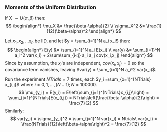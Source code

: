### Moments of the Uniform Distribution

If X $\sim U(\alpha, \beta)$ then:
$$
\begin{align*}
\mu_X &= \frac{\beta-\alpha}{2} \\
\sigma_X^2 &= \frac{1}{12}(\beta-\alpha)^2
\end{align*}
$$

Let $x_1, x_2, \dots x_n$ be IID, and let $y = \sum_{i=1}^N a_i x_i$ then:
$$
\begin{align*}
E(y) &= \sum_{i=1}^N a_i E(x_i) \\
var(y) &= \sum_{i=1}^N a_i^2 var(x_i) + 2\sum\sum_{i<j} a_i a_j cov(x_i,x_j)
\end{align*}
$$
Since by assumption, the $x_i$'s are independent, $cov(x_i, x_j) = 0$ so the covariance term vanishes, leaving $var(y) = \sum_{i=1}^N a_i^2 var(x_i)$.

Run the experiment $NTrials=7$ times, each $y_i =\sum_{x=1}^{NTrials} x_{i,j}$ where $i={0,1,\dots, (N-1); N=100000}$.
$$
\mu_{y_i} = E(y_i) = E\left(\sum_{j=1}^{NTrials}x_{i,j}\right) = \sum_{j=1}^{NTrials}E(x_{i,j}) 
        = NTrials\left(\frac{\beta-\alpha}{2}\right) = \frac{7}{2}
$$
Similarly:
$$
var(y_i) = \sigma_{y_i}^2 = \sum_{j=1}^N var(x_i) = Ntrials\ var(x_i)
        = \frac{NTrials}{12}\left(\beta-\alpha\right)^2 = \frac{7}{12}
$$
